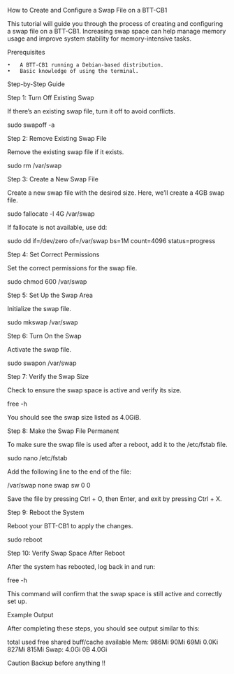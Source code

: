 How to Create and Configure a Swap File on a BTT-CB1

This tutorial will guide you through the process of creating and configuring a swap file on a BTT-CB1. Increasing swap space can help manage memory usage and improve system stability for memory-intensive tasks.

Prerequisites

	•	A BTT-CB1 running a Debian-based distribution.
	•	Basic knowledge of using the terminal.

Step-by-Step Guide

Step 1: Turn Off Existing Swap

If there’s an existing swap file, turn it off to avoid conflicts.

sudo swapoff -a

Step 2: Remove Existing Swap File

Remove the existing swap file if it exists.

sudo rm /var/swap

Step 3: Create a New Swap File

Create a new swap file with the desired size. Here, we’ll create a 4GB swap file.

sudo fallocate -l 4G /var/swap

If fallocate is not available, use dd:

sudo dd if=/dev/zero of=/var/swap bs=1M count=4096 status=progress

Step 4: Set Correct Permissions

Set the correct permissions for the swap file.

sudo chmod 600 /var/swap

Step 5: Set Up the Swap Area

Initialize the swap file.

sudo mkswap /var/swap

Step 6: Turn On the Swap

Activate the swap file.

sudo swapon /var/swap

Step 7: Verify the Swap Size

Check to ensure the swap space is active and verify its size.

free -h

You should see the swap size listed as 4.0GiB.

Step 8: Make the Swap File Permanent

To make sure the swap file is used after a reboot, add it to the /etc/fstab file.

sudo nano /etc/fstab

Add the following line to the end of the file:

/var/swap none swap sw 0 0

Save the file by pressing Ctrl + O, then Enter, and exit by pressing Ctrl + X.

Step 9: Reboot the System

Reboot your BTT-CB1 to apply the changes.

sudo reboot

Step 10: Verify Swap Space After Reboot

After the system has rebooted, log back in and run:

free -h

This command will confirm that the swap space is still active and correctly set up.

Example Output

After completing these steps, you should see output similar to this:

total        used        free      shared  buff/cache   available
Mem:           986Mi        90Mi       69Mi       0.0Ki       827Mi       815Mi
Swap:          4.0Gi          0B       4.0Gi

Caution
Backup before anything !!
